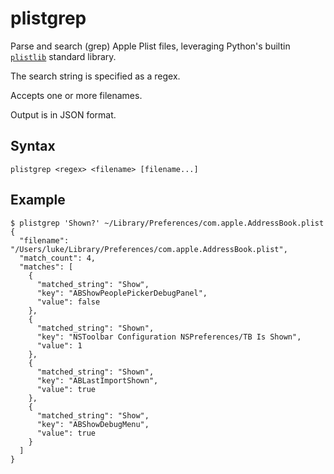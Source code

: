 # plistgrep

Parse and search (grep) Apple Plist files, leveraging Python's builtin [`plistlib`](https://docs.python.org/3/library/plistlib.html) standard library.

The search string is specified as a regex.

Accepts one or more filenames.

Output is in JSON format.

## Syntax

```
plistgrep <regex> <filename> [filename...]
```

## Example

```
$ plistgrep 'Shown?' ~/Library/Preferences/com.apple.AddressBook.plist
{
  "filename": "/Users/luke/Library/Preferences/com.apple.AddressBook.plist",
  "match_count": 4,
  "matches": [
    {
      "matched_string": "Show",
      "key": "ABShowPeoplePickerDebugPanel",
      "value": false
    },
    {
      "matched_string": "Shown",
      "key": "NSToolbar Configuration NSPreferences/TB Is Shown",
      "value": 1
    },
    {
      "matched_string": "Shown",
      "key": "ABLastImportShown",
      "value": true
    },
    {
      "matched_string": "Show",
      "key": "ABShowDebugMenu",
      "value": true
    }
  ]
}
```
